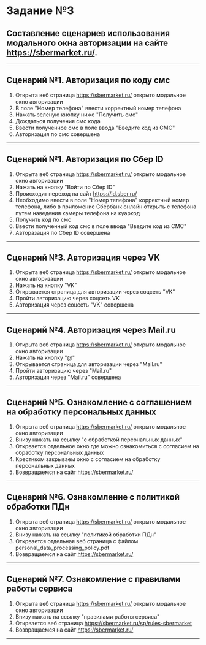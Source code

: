 # Задание №3   
## Составление сценариев использования модального окна авторизации на сайте https://sbermarket.ru/. 
---

## Сценарий №1. Авторизация по коду смс
1.  Открыта веб страница https://sbermarket.ru/ открыто модальное окно авторизации 
2. В поле "Номер телефона" ввести корректный номер телефона
3. Нажать зеленую кнопку ниже "Получить смс" 
4. Дождаться получения смс кода
5. Ввести полученное смс в поле ввода "Введите код из СМС"
6. Авторизация по смс совершена

---
## Сценарий №1. Авторизация по Сбер ID 
1.  Открыта веб страница https://sbermarket.ru/ открыто модальное окно авторизации 
2. Нажать на кнопку "Войти по Сбер ID"
3. Происходит переход на сайт https://id.sber.ru/
4. Необходимо ввести в поле "Номер телефона" корректный номер телефона, либо в приложение Сбербанк онлайн открыть с телефона путем наведения камеры телефона на куаркод
5. Получить код по смс
6. Ввести полученный код смс в поле ввода "Введите код из СМС"
7. Авторазация по Сбер ID совершена 

---
## Сценарий №3. Авторизация через VK
1. Открыта веб страница https://sbermarket.ru/ открыто модальное окно авторизации 
2. Нажать на кнопку "VK"
3. Открывается страница для авторизации через соцсеть "VK"
4. Пройти авторизацию через соцсеть VK
5. Авторизация через соцсеть "VK" совершена

---
## Сценарий №4. Авторизация через Mail.ru
1. Открыта веб страница https://sbermarket.ru/ открыто модальное окно авторизации 
2. Нажать на кнопку "@"
3. Открывается страница для авторизации через "Mail.ru"
4. Пройти авторизацию через "Mail.ru"
5. Авторизация через "Mail.ru" совершена

---
## Сценарий №5. Ознакомление с соглашением на обработку персональных данных
1. Открыта веб страница https://sbermarket.ru/ открыто модальное окно авторизации 
2. Внизу нажать на ссылку "с обработкой персональных данных"
3. Открвается отдельное окно где можно ознакомиться с согласием на обработку персональных данных 
4. Крестиком закрываем окно с согласием на обработку персональных данных 
5. Возвращаемся на сайт https://sbermarket.ru/ 

---
## Сценарий №6. Ознакомление с политикой обработки ПДн
1.  Открыта веб страница https://sbermarket.ru/ открыто модальное окно авторизации 
2. Внизу нажать на ссылку "политикой обработки ПДн"
3. Открвается отдельная веб страница с файлом personal_data_processing_policy.pdf 
4. Возвращаемся на сайт https://sbermarket.ru/ 

---
## Сценарий №7. Ознакомление с правилами работы сервиса
1.  Открыта веб страница https://sbermarket.ru/ открыто модальное окно авторизации 
2. Внизу нажать на ссылку "правилами работы сервиса"
3. Открвается веб страница https://sbermarket.ru/sp/rules-sbermarket
4. Возвращаемся на сайт https://sbermarket.ru/ 

---
